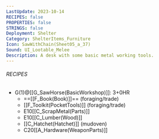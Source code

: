 ```yaml
---
LastUpdate: 2023-10-14
RECIPES: false
PROPERTIES: false
STRINGS: false
Deployment: Shelter
Category: ShelterItems_Furniture
Icon: SawWithChain(Sheet05_a_37)
Sound: UI_Lootable_Melee
Description: A desk with some basic metal working tools.
---
```


###### RECIPES
- G(1)@[[G_SawHorse(BasicWorkshop)]]: 3+0HR
	- ==[[F_Book(Book)]]== (foraging/trade)
	- [[F_Toolkit(PocketTools)]] (foraging/trade)
	- E10[[C_ScrapMetal(Parts)]]
	- E10[[C_Lumber(Wood)]]
	- [[C_Hatchet(Hatchet)]] (mudoven)
	- C20[[A_Hardware(WeaponParts)]]
